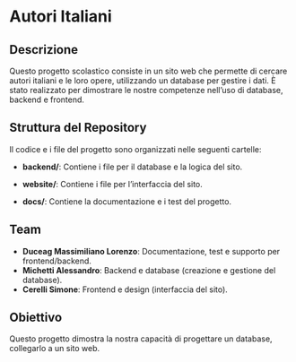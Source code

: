 # Autori Italiani

## Descrizione
Questo progetto scolastico consiste in un sito web che permette di cercare autori italiani e le loro opere, utilizzando un database per gestire i dati. È stato realizzato per dimostrare le nostre competenze nell’uso di database, backend e frontend.

## Struttura del Repository
Il codice e i file del progetto sono organizzati nelle seguenti cartelle:

- **backend/**: Contiene i file per il database e la logica del sito.

- **website/**: Contiene i file per l’interfaccia del sito.

- **docs/**: Contiene la documentazione e i test del progetto.


## Team
- **Duceag Massimiliano Lorenzo**: Documentazione, test e supporto per frontend/backend.
- **Michetti Alessandro**: Backend e database (creazione e gestione del database).
- **Cerelli Simone**: Frontend e design (interfaccia del sito).

## Obiettivo
Questo progetto dimostra la nostra capacità di progettare un database, collegarlo a un sito web.
